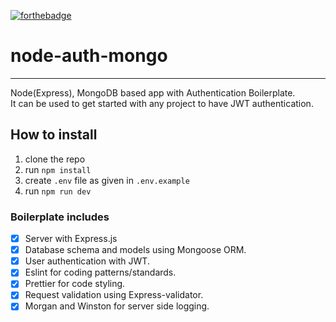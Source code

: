 [![forthebadge](https://forthebadge.com/images/badges/made-with-javascript.svg)](https://forthebadge.com)

# node-auth-mongo
____
Node(Express), MongoDB based app with Authentication Boilerplate.\
It can be used to get started with any project to have JWT authentication.


## How to install

1. clone the repo
2. run `npm install`
3. create `.env` file as given in `.env.example`
4. run `npm run dev`

### Boilerplate includes

- [x] Server with Express.js
- [x] Database schema and models using Mongoose ORM.
- [x] User authentication with JWT.
- [x] Eslint for coding patterns/standards.
- [x] Prettier for code styling.
- [x] Request validation using Express-validator.
- [x] Morgan and Winston for server side logging.
